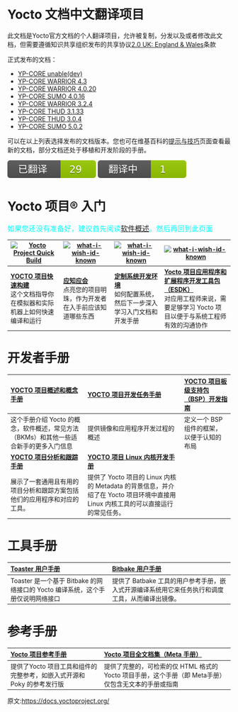 [#]: translator: (guevaraya)
[#]: reviewer: ( )
[#]: publisher: ( )
[#]: url: ( https://www.yoctoproject.org/docs/)
[#]: subject: (yocto 文档索引)
Yocto 文档中文翻译项目
======
此文档是Yocto官方文档的个人翻译项目，允许被复制，分发以及或者修改此文档，但需要遵循知识共享组织发布的共享协议[2.0 UK: England & Wales][1]条款


正式发布的文档：

- [YP-CORE unable(dev)][2]
- [YP-CORE WARRIOR 4.3][22]
- [YP-CORE WARRIOR 4.0.20][23]
- [YP-CORE SUMO 4.0.16][33]
- [YP-CORE WARRIOR 3.2.4][24]
- [YP-CORE THUD 3.1.33][25]
- [YP-CORE THUD 3.0.4][26]
- [YP-CORE SUMO 5.0.2][27]

可以在以上列表选择发布的文档版本。您也可在维基百科的[提示与技巧][3]页面查看最新的文档，部分文档还处于移植和开发阶段的手册。

[![已翻译][31]][30]
[![翻译中][29]][30]

Yocto 项目® 入门 
======
<font color=#00ffff size=3> 如果您还没有准备好，建议首先阅读[软件概述][4]。然后再回到此页面 </font>

|[![Yocto Project Quick Build][5]][9] |[![what-i-wish-id-known][6]][10] |[![what-i-wish-id-known][7]][11] |[![what-i-wish-id-known][8]][13] |
|----|-|-|--|
|[**YOCTO 项目快速构建**][9] <br>这个文档指导你在模拟器和实际机器上如何快速编译和运行 |[**应知应会**][10] <br> 点亮您的项目明珠，作为开发者在入手前应该知道哪些东西|[**定制系统开发环境**][11] <br>如何配置系统，然后下一步深入学习入门文档和开发手册|[**Yocto 项目应用程序和扩展程序开发工具包（ESDK）**][13] <br> 对应用工程师来说，需要足够学习 Yocto 项目以便于与系统工程师有效的沟通协作|

开发者手册
======



|[**YOCTO 项目概述和概念手册**][14] |[**YOCTO 项目开发任务手册**][15]  |[**YOCTO 项目板级支持包（BSP）开发指南**][16] |
|:-|:-|:-|
|这个手册介绍 Yocto 的概念，软件概述，常见方法（BKMs）和其他一些适合新手的更多入门信息|提供镜像和应用程序开发过程的概述|定义一个 BSP 组件的框架，以便于认知的布局&nbsp; &nbsp;|
|[**YOCTO 项目分析和跟踪手册**][17]|[**YOCTO 项目 Linux 内核开发手册**][18] ||
|展示了一套通用且有用的项目分析和跟踪方案包括他们的应用程序和对应的工具。|提供了 Yocto 项目的 Linux 内核的 Metadata 的背景信息，并介绍了在 Yocto 项目环境中直接用 Linux 内核工具的可以直接运行的常见任务。|&nbsp; &nbsp;&nbsp; &nbsp;&nbsp; &nbsp;&nbsp; &nbsp;&nbsp; &nbsp;|

工具手册
======

| [**Toaster 用户手册**][19] <br> |[**Bitbake 用户手册**][20] <br>|
|:---|:---|
|Toaster 是一个基于 Bitbake 的网络接口的 Yocto 编译系统，这个手册仅说明网络接口| 提供了 Batbake 工具的用户参考手册，嵌入式开源编译系统用它来任务执行和调度工具，从而编译出镜像。|


参考手册
======

| [**Yocto 项目参考手册**][21] <br> |[**Yocto 项目全文档集（Meta 手册）**][28] <br> |
|:---|:---|
|提供了Yocto 项目工具和组件的完整参考，如嵌入式开源和 Poky 的参考发行版 |提供了完整的，可检索的仅 HTML 格式的 Yocto 项目手册，这个手册（即 Meta手册）仅包含无文本的手册或指南|


原文:https://docs.yoctoproject.org/

[1]: https://creativecommons.org/licenses/by-sa/2.0/uk/deed.zh
[2]: https://docs.yoctoproject.org/dev/
[3]: https://wiki.yoctoproject.org/wiki/TipsAndTricks
[4]: software-overview/software-overview.md
[5]: https://www.yoctoproject.org/wp-content/uploads/2017/08/docs-new-block-1.jpg
[6]: https://www.yoctoproject.org/wp-content/uploads/2017/08/docs-new-block-2.jpg
[7]: https://www.yoctoproject.org/wp-content/uploads/2017/08/docs-new-block-3.jpg
[8]: https://www.yoctoproject.org/wp-content/uploads/2017/08/docs-new-block-4.jpg
[9]: 5.0.2/brief-yoctoprojectqs/README.md 
[#]: 3.0/brief-yoctoprojectqs/brief-yoctoprojectqs.md
[10]: what-i-wish-id-known/what-i-wish-id-known.md
[11]: transitioning-to-a-custom-environment.md
[12]: https://docs.yoctoproject.org/releases.html#outdated-release-manuals
[13]: 3.5/sdk-manual/README.md
[#]: 3.0/sdk-manual/sdk-manual.md
[14]: 3.5/overview-manual/README.md
[#]: 3.0/overview-manual/overview-manual.md
[15]: 3.5/dev-manual/README.md
[#]: 3.0/dev-manual/dev-manual.md
[16]: 3.5/bsp-guide/README.md
[17]: 3.5/profile-manual/README.md
[18]: 3.5/kernel-dev/README.md
[19]: 3.5/toaster-manual/README.md
[20]: 3.5/bitbake-user-manual/README.md
[21]: 3.5/ref-manual/README.md
[28]: 3.0/mega-manual/README.md

[22]: https://docs.yoctoproject.org/4.3/
[23]: https://docs.yoctoproject.org/4.0.20
[24]: https://docs.yoctoproject.org/3.2.4/
[25]: https://docs.yoctoproject.org/3.1.13/
[26]: https://docs.yoctoproject.org/3.0.4/
[27]: https://docs.yoctoproject.org/5.0.2/
[28]: https://docs.yoctoproject.org/4.3.3/
[29]: sources/translating.svg
[30]: overview-manual/overview-manual.md
[31]: sources/translated.svg
[32]: sources/untranslated.svg
[33]: https://docs.yoctoproject.org/4.0.16/
